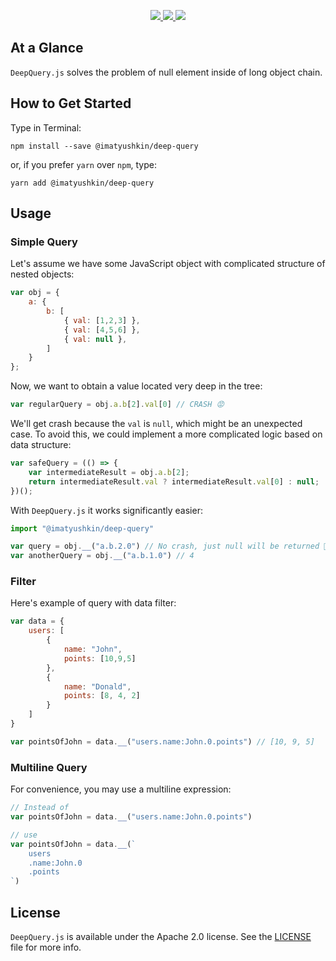 <p align="center">
    <a href="https://http://www.android.com">
        <img src="https://img.shields.io/badge/Created for-Node.js-teal.svg?style=flat">
    </a>
    <a href="https://http://www.android.com">
        <img src="https://img.shields.io/badge/Written in-TypeScript-purple.svg?style=flat">
    </a>
    <a href="https://tldrlegal.com/license/apache-license-2.0-(apache-2.0)">
        <img src="https://img.shields.io/badge/License-Apache 2.0-blue.svg?style=flat">
    </a>
</p>

## At a Glance

`DeepQuery.js` solves the problem of null element inside of long object chain.

## How to Get Started

Type in Terminal:

`npm install --save @imatyushkin/deep-query`

or, if you prefer `yarn` over `npm`, type:

`yarn add @imatyushkin/deep-query`

## Usage

### Simple Query

Let's assume we have some JavaScript object with complicated structure of nested objects:

```javascript
var obj = {
    a: {
        b: [
            { val: [1,2,3] },
            { val: [4,5,6] },
            { val: null },
        ]
    }
};
```

Now, we want to obtain a value located very deep in the tree:

```javascript
var regularQuery = obj.a.b[2].val[0] // CRASH 😡
```

We'll get crash because the `val` is `null`, which might be an unexpected case. To avoid this, we could implement a more complicated logic based on data structure:

```javascript
var safeQuery = (() => {
    var intermediateResult = obj.a.b[2];
    return intermediateResult.val ? intermediateResult.val[0] : null;
})();
```

With `DeepQuery.js` it works significantly easier:

```javascript
import "@imatyushkin/deep-query"

var query = obj.__("a.b.2.0") // No crash, just null will be returned 🙂
var anotherQuery = obj.__("a.b.1.0") // 4
```

### Filter

Here's example of query with data filter:

```javascript
var data = {
    users: [
        {
            name: "John",
            points: [10,9,5]
        },
        {
            name: "Donald",
            points: [8, 4, 2]
        }
    ]
}

var pointsOfJohn = data.__("users.name:John.0.points") // [10, 9, 5]
```

### Multiline Query

For convenience, you may use a multiline expression:

```javascript
// Instead of
var pointsOfJohn = data.__("users.name:John.0.points")

// use
var pointsOfJohn = data.__(`
    users
    .name:John.0
    .points
`)
```

## License

`DeepQuery.js` is available under the Apache 2.0 license. See the [LICENSE](./LICENSE) file for more info.
